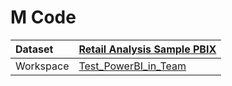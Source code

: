 



# M Code

|Dataset|[Retail Analysis Sample PBIX](./../Retail-Analysis-Sample-PBIX.md)|
| :--- | :--- |
|Workspace|[Test_PowerBI_in_Team](../../Workspaces/Test_PowerBI_in_Team.md)|
